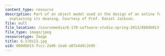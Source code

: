 ```yaml
---
content_type: resource
description: Part of an object model used in the design of an online forum, with annotations
  explaining its meaning. Courtesy of Prof. Daniel Jackson.
file: null
file_location: /coursemedia/6-170-software-studio-spring-2013/080db013fccc2ad61ea6a87e4ddc2e95_6-170s13.jpg
file_type: image/jpeg
resourcetype: Image
title: 6-170s13.jpg
uid: 080db013-fccc-2ad6-1ea6-a87e4ddc2e95
---
```

